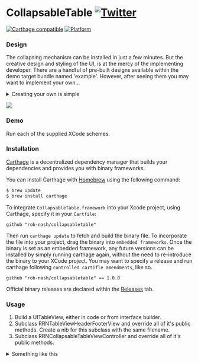 # CollapsableTable [![Twitter](https://img.shields.io/twitter/url/http/shields.io.svg?style=social)](http://ctt.ec/ey57M)

[![Carthage compatible](https://img.shields.io/badge/Carthage-Compatible-green.svg)](https://github.com/Carthage/Carthage)
[![Platform](https://img.shields.io/badge/Platform-iOS%208%2B-lightgrey.svg)]()

### Design

The collapsing mechanism can be installed in just a few minutes. But the creative design and styling of the UI, is at the mercy of the implementing developer. There are a handful of pre-built designs available within the demo target bundle named 'example'. However, after seeing them you may want to implement your own...

<details>
<summary>Creating your own is simple</summary>

Subclass RRNTableViewHeaderFooterView and override the following methods. The follwing implementation is how you might achieve the image rotation example shown by the demo .gif that is running within this readme.

```objective-c
-(void)openAnimated:(BOOL)animated {
    
    if (animated && !isRotating) {
        
        isRotating = YES;
        
        [UIView animateWithDuration:0.2 delay:0.0 options: UIViewAnimationOptionAllowUserInteraction |UIViewAnimationOptionCurveLinear animations:^{
            self.imageView.transform = CGAffineTransformIdentity;
        } completion:^(BOOL finished) {
            isRotating = NO;
        }];
        
    } else {
        [self.layer removeAllAnimations];
        self.imageView.transform = CGAffineTransformIdentity;
        isRotating = NO;
    }
}

-(void)closeAnimated:(BOOL)animated {
    
    if (animated && !isRotating) {
        
        isRotating = YES;
        
        [UIView animateWithDuration:0.2 delay:0.0 options: UIViewAnimationOptionAllowUserInteraction |UIViewAnimationOptionCurveLinear animations:^{
            self.imageView.transform = CGAffineTransformMakeRotation(DEGREES_TO_RADIANS(180.0f));
        } completion:^(BOOL finished) {
            isRotating = NO;
        }];
        
    } else {
        [self.layer removeAllAnimations];
        self.imageView.transform = CGAffineTransformMakeRotation(DEGREES_TO_RADIANS(180.0f));
        isRotating = NO;
    }
}

//Optional
-(void)updateTitle:(NSString *)title {
    self.titleLabel.text = title;
}
```
</details>

![](http://i.imgur.com/qLWgNxl.gif?1)

### Demo

Run each of the supplied XCode schemes.

### Installation

[Carthage](https://github.com/Carthage/Carthage) is a decentralized dependency manager that builds your dependencies and provides you with binary frameworks.

You can install Carthage with [Homebrew](http://brew.sh/) using the following command:

```bash
$ brew update
$ brew install carthage
```

To integrate `CollapsableTable.framework` into your Xcode project, using Carthage, specify it in your `Cartfile`:

```ogdl
github "rob-nash/collapsabletable"
```

Then run `carthage update` to fetch and build the binary file. To incorporate the file into your project, drag the binary into `embedded frameworks`. Once the binary is set as an embedded framework, any future versions can be installed by simply running carthage again, without the need to re-introduce the binary to your XCode project. You may want to specify a release and run carthage following `controlled cartifle amendments`, like so.

```ogdl
github "rob-nash/collapsabletable" == 1.0.0
```

Official binary releases are declared within the [Releases](https://github.com/rob-nash/CollapsableTable/releases) tab.

### Usage
1. Build a UITableView, either in code or from interface builder.
2. Subclass RRNTableViewHeaderFooterView and override all of it's public methods. Create a nib for this subclass with the same filename.
3. Subclass RRNCollapsableTableViewController and override all of it's public methods.

<details>
<summary>Something like this</summary>
```objective-c
-(UITableView *)collapsableTableView {
    return self.tableView;
}

-(NSString *)sectionHeaderNibName {
    return NSStringFromClass([CustomSectionHeaderView class]);
}

-(NSBundle *)sectionHeaderNibBundle {
    return [NSBundle bundleForClass:NSClassFromString([self sectionHeaderNibName])];
}

-(NSArray <RRNCollapsableTableViewSectionModelProtocol> *)menu {
    if (_menu == nil) {
        _menu = (NSArray <RRNCollapsableTableViewSectionModelProtocol> *)[FakeModelBuilder buildMenu];
    }
    return _menu;
}

-(NSArray <RRNCollapsableTableViewSectionModelProtocol> *)model {
    return self.menu;
}

-(CGFloat)tableView:(UITableView *)tableView heightForRowAtIndexPath:(NSIndexPath *)indexPath {
    return 44.0f;
}

-(CGFloat)tableView:(UITableView *)tableView heightForHeaderInSection:(NSInteger)section {
    return [CustomSectionHeaderView minimumHeight];
}

-(UITableViewCell *)tableView:(UITableView *)tableView cellForRowAtIndexPath:(NSIndexPath *)indexPath {
    
//    id <RRNCollapsableTableViewSectionModelProtocol> mSection = self.menu[indexPath.section];
//    id item = mSection.items[indexPath.row];
    
    return [tableView dequeueReusableCellWithIdentifier:@"Cell"];
}
```
</details>

### Known issues
If you have > 8,000-10,000 rows in any given table view section, the frame rate drops to a noticable level.

# Licence
The MIT License (MIT)

Copyright (c) 2016 Rob Nash

Permission is hereby granted, free of charge, to any person obtaining a copy
of this software and associated documentation files (the "Software"), to deal
in the Software without restriction, including without limitation the rights
to use, copy, modify, merge, publish, distribute, sublicense, and/or sell
copies of the Software, and to permit persons to whom the Software is
furnished to do so, subject to the following conditions:

The above copyright notice and this permission notice shall be included in
all copies or substantial portions of the Software.

THE SOFTWARE IS PROVIDED "AS IS", WITHOUT WARRANTY OF ANY KIND, EXPRESS OR
IMPLIED, INCLUDING BUT NOT LIMITED TO THE WARRANTIES OF MERCHANTABILITY,
FITNESS FOR A PARTICULAR PURPOSE AND NONINFRINGEMENT. IN NO EVENT SHALL THE
AUTHORS OR COPYRIGHT HOLDERS BE LIABLE FOR ANY CLAIM, DAMAGES OR OTHER
LIABILITY, WHETHER IN AN ACTION OF CONTRACT, TORT OR OTHERWISE, ARISING FROM,
OUT OF OR IN CONNECTION WITH THE SOFTWARE OR THE USE OR OTHER DEALINGS IN
THE SOFTWARE.
